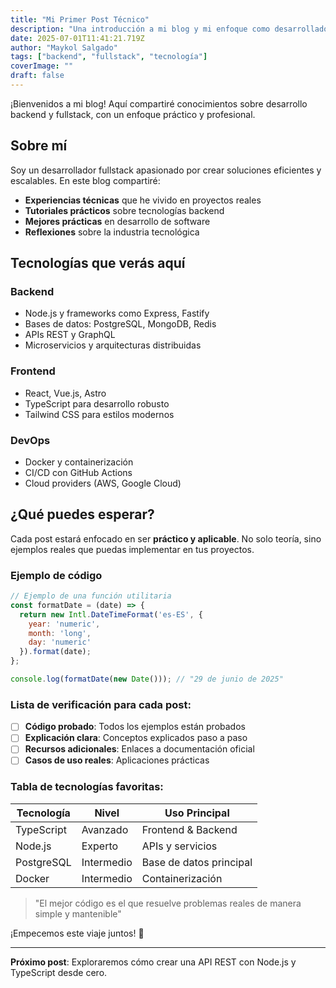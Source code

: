 ```yaml
---
title: "Mi Primer Post Técnico"
description: "Una introducción a mi blog y mi enfoque como desarrollador fullstack."
date: 2025-07-01T11:41:21.719Z
author: "Maykol Salgado"
tags: ["backend", "fullstack", "tecnología"]
coverImage: ""
draft: false
---
```


¡Bienvenidos a mi blog! Aquí compartiré conocimientos sobre desarrollo backend y fullstack, con un enfoque práctico y profesional.

## Sobre mí

Soy un desarrollador fullstack apasionado por crear soluciones eficientes y escalables. En este blog compartiré:

- **Experiencias técnicas** que he vivido en proyectos reales
- **Tutoriales prácticos** sobre tecnologías backend
- **Mejores prácticas** en desarrollo de software
- **Reflexiones** sobre la industria tecnológica

## Tecnologías que verás aquí

### Backend
- Node.js y frameworks como Express, Fastify
- Bases de datos: PostgreSQL, MongoDB, Redis
- APIs REST y GraphQL
- Microservicios y arquitecturas distribuidas

### Frontend
- React, Vue.js, Astro
- TypeScript para desarrollo robusto
- Tailwind CSS para estilos modernos

### DevOps
- Docker y containerización
- CI/CD con GitHub Actions
- Cloud providers (AWS, Google Cloud)

## ¿Qué puedes esperar?

Cada post estará enfocado en ser **práctico y aplicable**. No solo teoría, sino ejemplos reales que puedas implementar en tus proyectos.

### Ejemplo de código

```javascript
// Ejemplo de una función utilitaria
const formatDate = (date) => {
  return new Intl.DateTimeFormat('es-ES', {
    year: 'numeric',
    month: 'long',
    day: 'numeric'
  }).format(date);
};

console.log(formatDate(new Date())); // "29 de junio de 2025"
```

### Lista de verificación para cada post:

- [ ] **Código probado**: Todos los ejemplos están probados
- [ ] **Explicación clara**: Conceptos explicados paso a paso
- [ ] **Recursos adicionales**: Enlaces a documentación oficial
- [ ] **Casos de uso reales**: Aplicaciones prácticas

### Tabla de tecnologías favoritas:

| Tecnología | Nivel | Uso Principal |
|------------|-------|---------------|
| TypeScript | Avanzado | Frontend & Backend |
| Node.js | Experto | APIs y servicios |
| PostgreSQL | Intermedio | Base de datos principal |
| Docker | Intermedio | Containerización |

> "El mejor código es el que resuelve problemas reales de manera simple y mantenible"

¡Empecemos este viaje juntos! 🚀

---

**Próximo post**: Exploraremos cómo crear una API REST con Node.js y TypeScript desde cero.